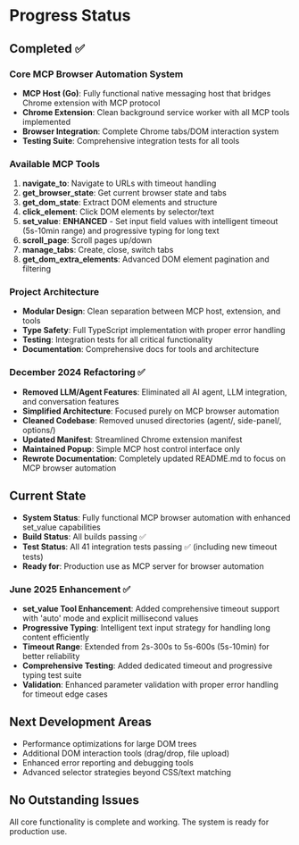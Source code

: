 # Progress Status

## Completed ✅

### Core MCP Browser Automation System
- **MCP Host (Go)**: Fully functional native messaging host that bridges Chrome extension with MCP protocol
- **Chrome Extension**: Clean background service worker with all MCP tools implemented
- **Browser Integration**: Complete Chrome tabs/DOM interaction system
- **Testing Suite**: Comprehensive integration tests for all tools

### Available MCP Tools
1. **navigate_to**: Navigate to URLs with timeout handling
2. **get_browser_state**: Get current browser state and tabs
3. **get_dom_state**: Extract DOM elements and structure
4. **click_element**: Click DOM elements by selector/text
5. **set_value**: **ENHANCED** - Set input field values with intelligent timeout (5s-10min range) and progressive typing for long text
6. **scroll_page**: Scroll pages up/down
7. **manage_tabs**: Create, close, switch tabs
8. **get_dom_extra_elements**: Advanced DOM element pagination and filtering

### Project Architecture
- **Modular Design**: Clean separation between MCP host, extension, and tools
- **Type Safety**: Full TypeScript implementation with proper error handling  
- **Testing**: Integration tests for all critical functionality
- **Documentation**: Comprehensive docs for tools and architecture

### December 2024 Refactoring ✅
- **Removed LLM/Agent Features**: Eliminated all AI agent, LLM integration, and conversation features
- **Simplified Architecture**: Focused purely on MCP browser automation
- **Cleaned Codebase**: Removed unused directories (agent/, side-panel/, options/)
- **Updated Manifest**: Streamlined Chrome extension manifest
- **Maintained Popup**: Simple MCP host control interface only
- **Rewrote Documentation**: Completely updated README.md to focus on MCP browser automation

## Current State
- **System Status**: Fully functional MCP browser automation with enhanced set_value capabilities
- **Build Status**: All builds passing ✅
- **Test Status**: All 41 integration tests passing ✅ (including new timeout tests)
- **Ready for**: Production use as MCP server for browser automation

### June 2025 Enhancement ✅
- **set_value Tool Enhancement**: Added comprehensive timeout support with 'auto' mode and explicit millisecond values
- **Progressive Typing**: Intelligent text input strategy for handling long content efficiently
- **Timeout Range**: Extended from 2s-300s to 5s-600s (5s-10min) for better reliability
- **Comprehensive Testing**: Added dedicated timeout and progressive typing test suite
- **Validation**: Enhanced parameter validation with proper error handling for timeout edge cases

## Next Development Areas
- Performance optimizations for large DOM trees
- Additional DOM interaction tools (drag/drop, file upload)
- Enhanced error reporting and debugging tools
- Advanced selector strategies beyond CSS/text matching

## No Outstanding Issues
All core functionality is complete and working. The system is ready for production use.
